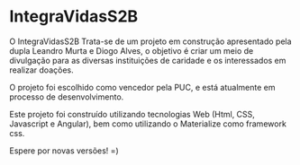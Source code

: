 # IntegraVidasS2B
O IntegraVidasS2B Trata-se de um projeto em construção apresentado pela dupla Leandro Murta e Diogo Alves, o objetivo é criar um meio de divulgação para as diversas instituições de caridade e os interessados em realizar doações.

O projeto foi escolhido como vencedor pela PUC, e está atualmente em processo de desenvolvimento.

Este projeto foi construído utilizando tecnologias Web (Html, CSS, Javascript e Angular), bem como utilizando o Materialize como framework css.

Espere por novas versões! =)
